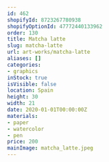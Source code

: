 ```yaml
---
id: 462
shopifyId: 8723267780938
shopifyOptionId: 47772440133962
order: 130
title: Matcha latte
slug: matcha-latte
url: art-works/matcha-latte
aliases: []
categories:
- graphics
inStock: true
isVisible: false
location: Spain
height: 30
width: 21
date: 2020-01-01T00:00:00Z
materials:
- paper
- watercolor
- pen
price: 200
mainImage: matcha_latte.jpeg
---
```

